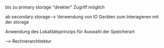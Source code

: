 bis zu primary storage "direkter" Zugriff möglich

ab secondary storage--> Verwendung von IO Geräten zum Interagieren mit der storage

Anwendung des Lokalitätsprinzips für Auswahl der Speicherart

--> Rechnerarchitektur